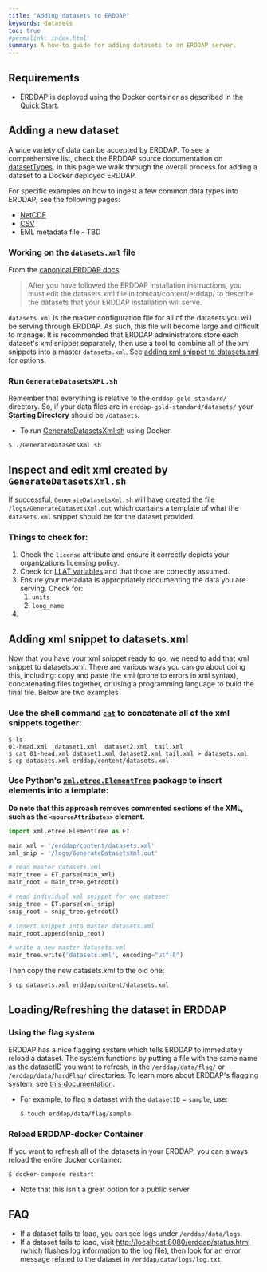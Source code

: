 ```yaml
---
title: "Adding datasets to ERDDAP"
keywords: datasets
toc: true
#permalink: index.html
summary: A how-to guide for adding datasets to an ERDDAP server.
---
```


## Requirements
* ERDDAP is deployed using the Docker container as described in the [Quick Start](/erddap-gold-standard/index.html).

## Adding a new dataset
A wide variety of data can be accepted by ERDDAP. To see a comprehensive list, check the ERDDAP source documentation on [datasetTypes](https://coastwatch.pfeg.noaa.gov/erddap/download/setupDatasetsXml.html#datasetTypes). 
In this page we walk through the overall process for adding a dataset to a Docker deployed ERDDAP.

For specific examples on how to ingest a few common data types into ERDDAP, see the following pages:
* [NetCDF](/erddap-gold-standard/nc-use-case.html)
* [CSV](/erddap-gold-standard/csv-use-case.html)
* EML metadata file - TBD

### Working on the `datasets.xml` file

From the [canonical ERDDAP docs](https://coastwatch.pfeg.noaa.gov/erddap/download/setupDatasetsXml.html): 
> After you have followed the ERDDAP installation instructions, you must edit the datasets.xml file in tomcat/content/erddap/ to describe the datasets that your ERDDAP installation will serve.

`datasets.xml` is the master configuration file for all of the datasets you will be serving through ERDDAP. As such, 
this file will become large and difficult to manage. It is recommended that ERDDAP administrators store each dataset's xml 
snippet separately, then use a tool to combine all of the xml snippets into a master `datasets.xml`. See [adding xml snippet to datasets.xml](#adding-xml-snippet-to-datasetsxml) for options.

###  Run `GenerateDatasetsXML.sh`
Remember that everything is relative to the `erddap-gold-standard/` directory. So, if your data files are in `erddap-gold-standard/datasets/`
your **Starting Directory** should be `/datasets`.

- To run [GenerateDatasetsXml.sh](https://github.com/ioos/erddap-gold-standard/blob/master/GenerateDatasetsXml.sh) using Docker:

```shell
$ ./GenerateDatasetsXml.sh
```

## Inspect and edit xml created by `GenerateDatasetsXml.sh`
If successful, `GenerateDatasetsXml.sh` will have created the file `/logs/GenerateDatasetsXml.out` which contains a 
template of what the `datasets.xml` snippet should be for the dataset provided.

### Things to check for:
1. Check the `license` attribute and ensure it correctly depicts your organizations licensing policy.
2. Check for [LLAT variables](https://coastwatch.pfeg.noaa.gov/erddap/download/setupDatasetsXml.html#LLAT) and that those are correctly assumed.
3. Ensure your metadata is appropriately documenting the data you are serving. Check for:
   1. `units`
   2. `long_name`
4. 

## Adding xml snippet to datasets.xml
Now that you have your xml snippet ready to go, we need to add that xml snippet to datasets.xml. There are various ways you 
can go about doing this, including: copy and paste the xml (prone to errors in xml syntax), concatenating files together, or 
using a programming language to build the final file. Below are two examples

### Use the shell command [`cat`](https://www.gnu.org/software/coreutils/manual/html_node/cat-invocation.html) to concatenate all of the xml snippets together:
```shell
$ ls
01-head.xml  dataset1.xml  dataset2.xml  tail.xml
$ cat 01-head.xml dataset1.xml dataset2.xml tail.xml > datasets.xml
$ cp datasets.xml erddap/content/datasets.xml
```
### Use Python's [`xml.etree.ElementTree`](https://docs.python.org/3/library/xml.etree.elementtree.html) package to insert elements into a template:

**Do note that this approach removes commented sections of the XML, such as the `<sourceAttributes>` element.**

```python
import xml.etree.ElementTree as ET

main_xml = '/erddap/content/datasets.xml'
xml_snip = '/logs/GenerateDatasetsXml.out'

# read master datasets.xml
main_tree = ET.parse(main_xml)
main_root = main_tree.getroot()

# read individual xml snippet for one dataset
snip_tree = ET.parse(xml_snip)
snip_root = snip_tree.getroot()

# insert snippet into master datasets.xml
main_root.append(snip_root)

# write a new master datasets.xml
main_tree.write('datasets.xml', encoding="utf-8")
```
Then copy the new datasets.xml to the old one:
```shell
$ cp datasets.xml erddap/content/datasets.xml
```

## Loading/Refreshing the dataset in ERDDAP

### Using the flag system
ERDDAP has a nice flagging system which tells ERDDAP to immediately reload a dataset. The system functions by putting a 
file with the same name as the datasetID you want to refresh, in the `/erddap/data/flag/` or `/erddap/data/hardFlag/` directories. 
To learn more about ERDDAP's flagging system, see [this documentation](https://coastwatch.pfeg.noaa.gov/erddap/download/setup.html#flag).
  * For example, to flag a dataset with the `datasetID` = `sample`, use:
    ```shell
    $ touch erddap/data/flag/sample
    ```

### Reload ERDDAP-docker Container
If you want to refresh all of the datasets in your ERDDAP, you can always reload the entire docker container:
```shell
$ docker-compose restart
```
* Note that this isn't a great option for a public server.

## FAQ

* If a dataset fails to load, you can see logs under `/erddap/data/logs`.
* If a dataset fails to load, visit <http://localhost:8080/erddap/status.html> (which flushes log information to the log file), then look for an error message related to the dataset in `/erddap/data/logs/log.txt`.

